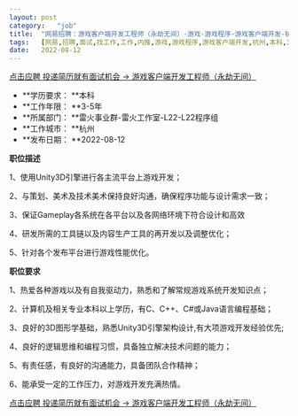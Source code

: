 ```yaml
---
layout:	post
category:	"job"
title:	"网易招聘：游戏客户端开发工程师（永劫无间）-游戏-游戏程序-游戏客户端开发-杭州本科3-5年"
tags:	[网易,招聘,面试,找工作,工作,内推,游戏,游戏程序,游戏客户端开发,杭州,本科,3-5年]
date:	2022-08-12
---
```


[点击应聘 投递简历就有面试机会 ->  游戏客户端开发工程师（永劫无间）](http://mobile.bole.netease.com/bole/boleDetail?id=35278&employeeId=346f03c3cda5f04c&key=all)



- **学历要求： **本科
- **工作年限： **3-5年
- **所属部门： **雷火事业群-雷火工作室-L22-L22程序组
- **工作城市： **杭州
- **发布日期： **2022-08-12



**职位描述**

1、使用Unity3D引擎进行各主流平台上游戏开发；

2、与策划、美术及技术美术保持良好沟通，确保程序功能与设计需求一致；

3、保证Gameplay各系统在各平台以及各网络环境下符合设计和高效

4、研发所需的工具链以及内容生产工具的再开发以及调整优化；

5、针对各个发布平台进行游戏性能优化。



**职位要求**

1、热爱各种游戏以及有自我驱动力，熟悉和了解常规游戏系统开发知识点；

2、计算机及相关专业本科以上学历，有C、C++、C#或Java语言编程基础；

3、良好的3D图形学基础，熟悉Unity3D引擎架构设计,有大项游戏开发经验优先;

4、良好的逻辑思维和编程习惯，具备独立解决技术问题的能力；

5、有责任感，有良好的沟通能力，具备团队合作精神；

6、能承受一定的工作压力，对游戏开发充满热情。



[点击应聘 投递简历就有面试机会 ->  游戏客户端开发工程师（永劫无间）](http://mobile.bole.netease.com/bole/boleDetail?id=35278&employeeId=346f03c3cda5f04c&key=all)